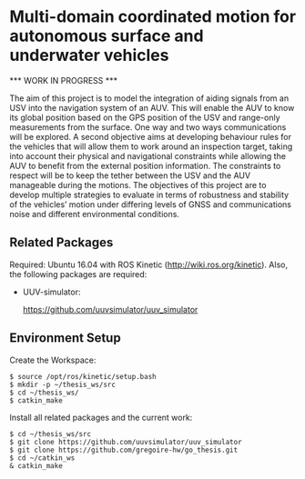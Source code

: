 # Multi-domain coordinated motion for autonomous surface and underwater vehicles

*** WORK IN PROGRESS ***

The aim of this project is to model the integration of aiding signals from an USV into the navigation system of an AUV. This will enable the AUV to know its global position based on the GPS position of the USV and range-only measurements from the surface. One way and two ways communications will be explored.
A second objective aims at developing behaviour rules for the vehicles that will allow them to work around an inspection target, taking into account their physical and navigational constraints while allowing the AUV to benefit from the external position information. The constraints to respect will be to keep the tether between the USV and the AUV manageable during the motions.
The objectives of this project are to develop multiple strategies to evaluate in terms of robustness and stability of the vehicles’ motion under differing levels of GNSS and communications noise and different environmental conditions.

## Related Packages
Required: Ubuntu 16.04 with ROS Kinetic (http://wiki.ros.org/kinetic). Also, the following packages are required: 

* UUV-simulator:

  https://github.com/uuvsimulator/uuv_simulator

## Environment Setup
Create the Workspace:
```
$ source /opt/ros/kinetic/setup.bash
$ mkdir -p ~/thesis_ws/src
$ cd ~/thesis_ws/
$ catkin_make
```
Install all related packages and the current work:
```
$ cd ~/thesis_ws/src
$ git clone https://github.com/uuvsimulator/uuv_simulator
$ git clone https://github.com/gregoire-hw/go_thesis.git
$ cd ~/catkin_ws
& catkin_make
```
